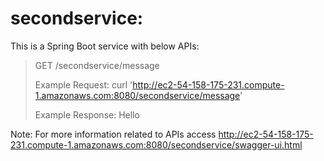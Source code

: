 # secondservice:

This is a Spring Boot service with below APIs:

> GET /secondservice/message
>
> Example Request:
> curl 'http://ec2-54-158-175-231.compute-1.amazonaws.com:8080/secondservice/message'
>
> Example Response:
> Hello

Note: For more information related to APIs access http://ec2-54-158-175-231.compute-1.amazonaws.com:8080/secondservice/swagger-ui.html